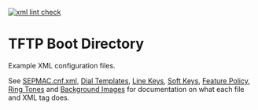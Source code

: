 [![xml lint check](https://github.com/usecallmanagernz/tftpboot/actions/workflows/xmllint.yml/badge.svg?branch=master)](https://github.com/usecallmanagernz/tftpboot/actions/workflows/xmllint.yml)

# TFTP Boot Directory

Example XML configuration files.

See [SEPMAC.cnf.xml](http://usecallmanager.nz/sepmac-cnf-xml.html),
[Dial Templates](http://usecallmanager.nz/dial-template-xml.html),
[Line Keys](http://usecallmanager.nz/line-keys-xml.html),
[Soft Keys](http://usecallmanager.nz/soft-keys-xml.html),
[Feature Policy](http://usecallmanager.nz/feature-policy-xml.html),
[Ring Tones](http://usecallmanager.nz/ring-list-xml.html) and
[Background Images](http://usecallmanager.nz/image-list-xml.html) for
documentation on what each file and XML tag does.
